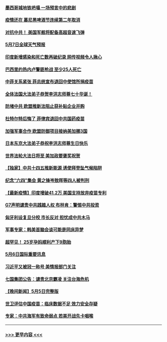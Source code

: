 #### [墨西哥城地铁坍塌 一场预言中的悲剧](../pages/prog202/a103111679.md?t=05070951) 
#### [疫情还在 慕尼黑啤酒节连续第二年取消](../pages/prog202/a103110762.md?t=05070951) 
#### [对抗中共！ 美国军舰将配备高超音速飞弹](../pages/prog202/a103112006.md?t=05070951) 
#### [5月7日全球天气预报](../pages/prog202/a103112454.md?t=05070951) 
#### [印度新增感染和死亡数再破纪录 网传视频令人揪心](../pages/prog202/a103112342.md?t=05070951) 
#### [巴西里约热内卢警匪枪战 至少25人死亡](../pages/prog202/a103112412.md?t=05070951) 
#### [中菲关系紧张 菲总统宣布退回中使馆所捐疫苗](../pages/prog202/a103112325.md?t=05070951) 
#### [全体法国大法弟子恭贺李洪志师尊七十华诞！](../pages/prog202/a103112374.md?t=05070951) 
#### [防堵中共 欧盟推新法阻止获补贴企业并购](../pages/prog202/a103112326.md?t=05070951) 
#### [杜特尔特后悔了 菲律宾退回中共国药疫苗](../pages/prog202/a103112356.md?t=05070951) 
#### [加强军事合作 欧盟防御项目接纳美加挪3国](../pages/prog202/a103112134.md?t=05070951) 
#### [日本东京大法弟子恭祝李洪志师尊生日快乐](../pages/prog202/a103112305.md?t=05070951) 
#### [世界法轮大法日将至 美加政要褒奖祝贺](../pages/prog202/a103112218.md?t=05070951) 
#### [【独家】中共十四五推新能源 诱使拜登坠气候陷阱](../pages/prog202/a103112239.md?t=05070951) 
#### [纪念“六四”集会 黄之锋岑敖晖等四人被判刑](../pages/prog202/a103112241.md?t=05070951) 
#### [【最新疫情】印度增破41.2万 美国支持放弃疫苗专利](../pages/prog202/a103112243.md?t=05070951) 
#### [G7声明谴责中共践踏人权 布林肯：警惕中共投资](../pages/prog202/a103112201.md?t=05070951) 
#### [匈牙利设复旦分校 市长反对 担忧成中共木马](../pages/prog202/a103112179.md?t=05070951) 
#### [军事专家：韩美首脑会谈可能是同床异梦](../pages/prog202/a103112141.md?t=05070951) 
#### [超罕见！ 25岁孕妈顺利产下9胞胎](../pages/prog202/a103111915.md?t=05070951) 
#### [5月6日国际重要讯息](../pages/prog202/a103111965.md?t=05070951) 
#### [习近平又被冠一称号 美情报部门关注](../pages/prog202/a103111921.md?t=05070951) 
#### [七国集团公告：谴责北京霸凌 关注台海危机](../pages/prog202/a103111840.md?t=05070951) 
#### [【晚间新闻】5月5日完整版](../pages/prog202/a103111782.md?t=05070951) 
#### [世卫评估中国疫苗：临床数据不足 效力安全存疑](../pages/prog202/a103111836.md?t=05070951) 
#### [专家：中共海军有致命弱点 若美开战先卡咽喉](../pages/prog202/a103111807.md?t=05070951) 

----
#### [ >>> 更早内容 <<< ](../indexes/prog202-earlier.md)
